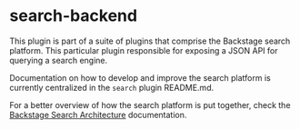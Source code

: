 # search-backend

This plugin is part of a suite of plugins that comprise the Backstage search
platform. This particular plugin responsible for exposing a JSON API for
querying a search engine.

Documentation on how to develop and improve the search platform is currently
centralized in the `search` plugin README.md.

For a better overview of how the search platform is put together, check the
[Backstage Search Architecture](https://backstage.io/docs/features/search/architecture)
documentation.
